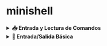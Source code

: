 # minishell

<details> <summary><strong>📥 Entrada y Lectura de Comandos</strong></summary>

  | Función             | Uso                                                                 |
|---------------------|----------------------------------------------------------------------|
| `readline`          | Leer línea con prompt, permite historial y edición                   |
| `add_history`       | Añadir línea al historial de readline                                |
| `rl_clear_history`  | Limpiar historial de readline                                        |
| `rl_on_new_line`    | Notifica a readline que comienza una nueva línea                     |
| `rl_replace_line`   | Reemplaza el contenido actual de la línea                            |
| `rl_redisplay`      | Redibuja la línea actual (útil con señales)                          |
| `isatty`            | Comprueba si un descriptor es un terminal                           |
| `ttyname`           | Devuelve el nombre del terminal asociado a un descriptor             |
| `ttyslot`           | Obtiene el número de terminal asociado                               |
| `ioctl`             | Control de dispositivos, útil para gestionar terminales              |

</details> <details> <summary><strong>💬 Entrada/Salida Básica</strong></summary>

  | Función    | Uso                                      |
|------------|-------------------------------------------|
| `write`    | Escribir en un descriptor (stdout, stderr)|
| `printf`   | Imprimir con formato                      |
| `perror`   | Imprimir mensaje de error con `errno`     |
| `strerror` | Convertir `errno` a string explicativa    |
